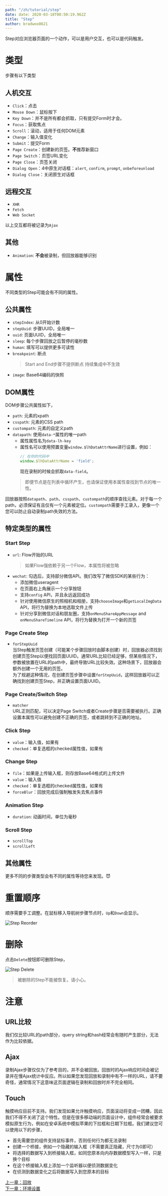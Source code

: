 ```yaml
---
path: "/zh/tutorial/step"
date: date: 2020-03-18T00:50:19.962Z
title: "Step"
author: bradwoo8621
---
```


<p class="sub-title">Step对应浏览器页面的一个动作，可以是用户交互，也可以是代码触发。</p>

# 类型
步骤有以下类型

## 人机交互
- `Click`：点击
- `Mouse Down`：鼠标按下
- `Key Down`：并不是所有都会抓取，只有提交Form时才会。
- `Focus`：获取焦点
- `Scroll`：滚动，适用于任何DOM元素
- `Change`：输入值变化
- `Submit`：提交Form
- `Page Create`：创建新的页签。**不**推荐新窗口
- `Page Switch`：页签URL变化
- `Page Close`：页签关闭
- `Dialog Open`：4中原生对话框：`alert`, `confirm`, `prompt`, `onbeforeunload`
- `Dialog Close`：关闭原生对话框

## 远程交互
- `XHR`
- `Fetch`
- `Web Socket`

以上交互都将被记录为`Ajax`

## 其他
- `Animation`: **不会**被录制，但回放器能够识别

# 属性
不同类型的Step可能会有不同的属性。

## 公共属性
- `stepIndex`: 从0开始计数
- `stepUuid`: 步骤UUID，全局唯一
- `uuid`: 页面UUID，全局唯一
- `sleep`: 每个步骤回放之后暂停的毫秒数
- `human`: 填写可以提供更多可读性
- `breakpoint`: 断点
	> Start and End步骤不提供断点
	> 持续集成中不生效
- `image`: Base64编码的快照

## DOM属性
DOM步骤公共属性如下，

- `path`: 元素的xpath
- `csspath`: 元素的CSS path
- `custompath`: 元素的自定义path
- `datapath`: 使用`data-*`属性的唯一path
    - 属性属性名为`data-lh-key`
    - 属性名可以使用预置变量`window.$lhDataAttrName`进行设置，例如：
        ```javascript
        // 在你的代码中
        window.$lhDataAttrName = 'field';
        ```
        现在录制的时候会抓取`data-field`。
    > 即便节点是在列表中循环产生，也请保证使用本属性查找到节点的唯一性。

回放器按照`datapath`、`path`、`csspath`、`custompath`的顺序查找元素。对于每一个path，必须保证有且仅有一个元素被定位。`custompath`需要手工录入，更像一个您可以防止自动录制path失效的方法。

## 特定类型的属性
### Start Step
- `url`: Flow开始的URL
	> 如果Flow强依赖于另一个Flow，本属性将被忽略
- `wechat`: 勾选后，支持部分微信API。我们改写了微信SDK的某些行为：
	- 添加微信useragent
	- 在页面右上角展示一个分享按钮
	- 支持`config` API，并且永远返回成功
	- 针对使用微信原生的照相机和相册，支持`chooseImage`和`getLocalImgData` API，将行为替换为本地选取文件上传
	- 针对分享到微信对话和朋友圈，支持`onMenuShareAppMessage` and `onMenuShareTimeline` API，将行为替换为打开一个新的页签

### Page Create Step
- `forStepUuid`  
	当Step触发页签创建（可能某个步骤回放时由脚本创建）时，回放器必须找到创建页签Step以便找回页面UUID。通常URL比较已经足够，但某些情况下，参数被放置在URL的path中，最终导致URL比较失效。这种场景下，回放器会额外创建一个无用的页签。  
	为了规避这种情况，在创建页签步骤中设置`forStepUuid`，这样回放器可以正确找到创建页签Step，并正确设置页面UUID。

### Page Create/Switch Step
- `matcher`  
    URL正则匹配，可以决定Page Switch或者Create步骤是否需要被执行。正确设置本属性可以避免创建不正确的页签，或者跳转到不正确的地址。

### Click Step
- `value`：输入值，如果有
- `checked`：单复选框的checked属性值，如果有

### Change Step
- `file`：如果是上传输入框，则存放Base64格式的上传文件
- `value`：输入值
- `checked`：单复选框的checked属性值，如果有
- `forceBlur`：回放完成后强制触发失去焦点事件

### Animation Step
- `duration`: 动画时间，单位为毫秒

### Scroll Step
- `scrollTop`
- `scrollLeft`

## 其他属性
更多不同的步骤类型会有不同的属性等待您来发现。😈

# 重置顺序
顺序需要手工调整。在鼠标移入导航树步骤节点时，`Up`和`Down`会显示。

![Step Reorder](./step-reorder.png)

# 删除
点击`Delete`按钮即可删除Step，

![Step Delete](./step-delete.png)

> 被删除的Step不能被恢复。请小心。

# 注意
## URL比较
我们仅比较URL的path部分，query string和hash经常会有随时产生部分，无法作为比较依据。

## Ajax
录制Ajax步骤仅仅为了参考目的，并不会被回放。回放时的Ajax响应时间会被记录并在慢Ajax统计中反应。所以如果您发现回放和录制中有不一样的URL，请不要奇怪，通常情况下这意味这页面逻辑在录制和回放时并不完全相同。

## Touch
触摸响应目前不支持。我们发现如果允许触摸响应，页面滚动将变成一团糟，因此我们不得不关闭了这个特性。但是在很多移动端的页面设计中，组件经常会被要求模拟原生行为，例如在安卓系统中模拟苹果的下拉框和日期下拉框。我们建议您可以使用以下的步骤，  
- 首先需要您的组件支持鼠标事件，否则任何行为都无法录制
- 创建一个桥接，例如一个隐藏的输入框（不需要真正隐藏，尺寸为0即可）
- 将选择的数据写入到桥接输入框，如同您原本向内存数据模型写入一样，只是换个目标
- 在这个桥接输入框上添加一个监听器以便侦测数据变化
- 在侦测到数据变化之后将数据写入到您原本的目标

<div class="doc-page-links">
	<div>
		<a href="/zh/tutorial/do-replay/">上一章：回放</a>
	</div>
	<div>
		<a href="/zh/tutorial/env-settings/">下一章：环境设置</a>
	</div>
</div>